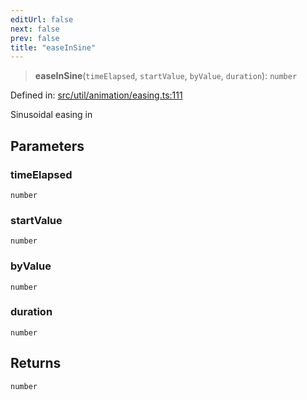 ```yaml
---
editUrl: false
next: false
prev: false
title: "easeInSine"
---
```


> **easeInSine**(`timeElapsed`, `startValue`, `byValue`, `duration`): `number`

Defined in: [src/util/animation/easing.ts:111](https://github.com/fabricjs/fabric.js/blob/8748628df7e9de00ba77413bfc3ad9e9fe9d4f30/src/util/animation/easing.ts#L111)

Sinusoidal easing in

## Parameters

### timeElapsed

`number`

### startValue

`number`

### byValue

`number`

### duration

`number`

## Returns

`number`
